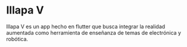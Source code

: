 # Illapa V


Illapa V es un app hecho en flutter que busca integrar la realidad aumentada como herramienta de enseñanza de temas de electrónica y robótica. 
